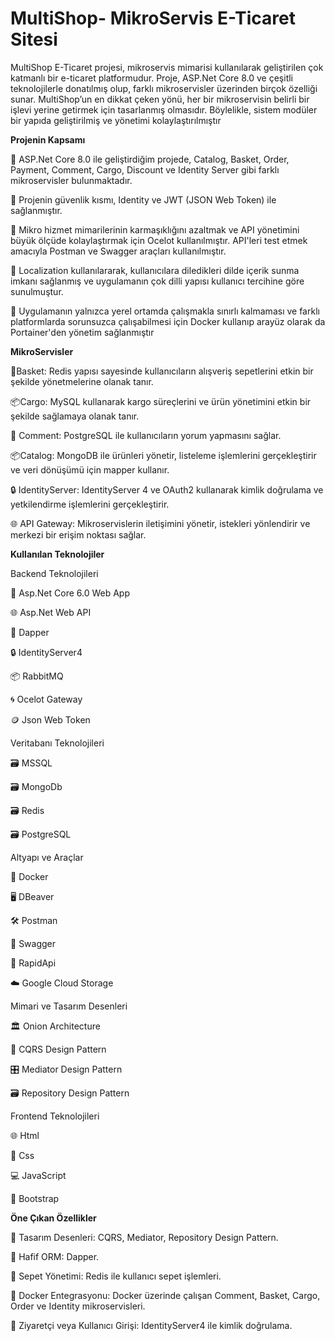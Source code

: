 
#  MultiShop- MikroServis E-Ticaret Sitesi

MultiShop E-Ticaret projesi, mikroservis mimarisi kullanılarak geliştirilen çok katmanlı bir e-ticaret platformudur. Proje, ASP.Net Core 8.0 ve çeşitli teknolojilerle donatılmış olup, farklı mikroservisler üzerinden birçok özelliği sunar. MultiShop’un en dikkat çeken yönü, her bir mikroservisin belirli bir işlevi yerine getirmek için tasarlanmış olmasıdır. Böylelikle, sistem modüler bir yapıda geliştirilmiş ve yönetimi kolaylaştırılmıştır

**Projenin Kapsamı**

🚀 ASP.Net Core 8.0 ile geliştirdiğim projede, Catalog, Basket, Order, Payment, Comment, Cargo, Discount ve Identity Server gibi farklı mikroservisler bulunmaktadır.


🚀 Projenin güvenlik kısmı, Identity ve JWT (JSON Web Token) ile sağlanmıştır.


🚀 Mikro hizmet mimarilerinin karmaşıklığını azaltmak ve API yönetimini büyük ölçüde kolaylaştırmak için Ocelot kullanılmıştır. API'leri test etmek amacıyla Postman ve Swagger araçları kullanılmıştır.


🚀 Localization kullanılararak, kullanıcılara diledikleri dilde içerik sunma imkanı sağlanmış ve uygulamanın çok dilli yapısı kullanıcı tercihine göre sunulmuştur.


🚀 Uygulamanın yalnızca yerel ortamda çalışmakla sınırlı kalmaması ve farklı platformlarda sorunsuzca çalışabilmesi için Docker kullanıp arayüz olarak da Portainer'den yönetim sağlanmıştır 


**MikroServisler**


🛒Basket: Redis yapısı sayesinde kullanıcıların alışveriş sepetlerini etkin bir şekilde yönetmelerine olanak tanır.


📦Cargo: MySQL kullanarak kargo süreçlerini ve ürün yönetimini etkin bir şekilde sağlamaya olanak tanır.


📮 Comment: PostgreSQL ile kullanıcıların yorum yapmasını sağlar.


📦Catalog: MongoDB ile ürünleri yönetir, listeleme işlemlerini gerçekleştirir ve veri dönüşümü için mapper kullanır.


🔒 IdentityServer: IdentityServer 4 ve OAuth2 kullanarak kimlik doğrulama ve yetkilendirme işlemlerini gerçekleştirir.


🌐 API Gateway: Mikroservislerin iletişimini yönetir, istekleri yönlendirir ve merkezi bir erişim noktası sağlar.


**Kullanılan Teknolojiler**

Backend Teknolojileri

🤖 Asp.Net Core 6.0 Web App

🌐 Asp.Net Web API

💾 Dapper

🔒 IdentityServer4

📦 RabbitMQ

🌀 Ocelot Gateway

🪙 Json Web Token

Veritabanı Teknolojileri

🗃️ MSSQL

🗃️ MongoDb

🗃️ Redis

🗃️ PostgreSQL

Altyapı ve Araçlar

🐳 Docker

🖥️ DBeaver

🛠️ Postman

📝 Swagger

🚀 RapidApi

☁️ Google Cloud Storage

Mimari ve Tasarım Desenleri

🏛️ Onion Architecture

📜 CQRS Design Pattern

🎛️ Mediator Design Pattern

🗃️ Repository Design Pattern

Frontend Teknolojileri

🌐 Html

🎨 Css

💻 JavaScript

🧩 Bootstrap

**Öne Çıkan Özellikler**

📜 Tasarım Desenleri: CQRS, Mediator, Repository Design Pattern.

💾 Hafif ORM: Dapper.

🛒 Sepet Yönetimi: Redis ile kullanıcı sepet işlemleri.

🐳 Docker Entegrasyonu: Docker üzerinde çalışan Comment, Basket, Cargo, Order ve Identity mikroservisleri.

🔐 Ziyaretçi veya Kullanıcı Girişi: IdentityServer4 ile kimlik doğrulama.



